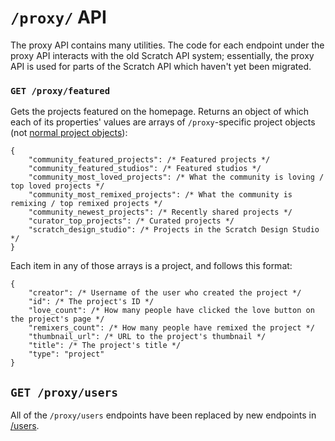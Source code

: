 # `/proxy/` API

The proxy API contains many utilities. The code for each endpoint under the proxy API interacts with the old Scratch API system; essentially, the proxy API is used for parts of the Scratch API which haven't yet been migrated.

### `GET /proxy/featured`

Gets the projects featured on the homepage. Returns an object of which each of its properties' values are arrays of `/proxy`-specific project objects (not [normal project objects](definitions/project_object.md)):

```
{
    "community_featured_projects": /* Featured projects */
    "community_featured_studios": /* Featured studios */
    "community_most_loved_projects": /* What the community is loving / top loved projects */
    "community_most_remixed_projects": /* What the community is remixing / top remixed projects */
    "community_newest_projects": /* Recently shared projects */
    "curator_top_projects": /* Curated projects */
    "scratch_design_studio": /* Projects in the Scratch Design Studio */
}
```

Each item in any of those arrays is a project, and follows this format:

```
{
    "creator": /* Username of the user who created the project */
    "id": /* The project's ID */
    "love_count": /* How many people have clicked the love button on the project's page */
    "remixers_count": /* How many people have remixed the project */
    "thumbnail_url": /* URL to the project's thumbnail */
    "title": /* The project's title */
    "type": "project"
}
```

## `GET /proxy/users`

All of the `/proxy/users` endpoints have been replaced by new endpoints in [/users](users.md).  
